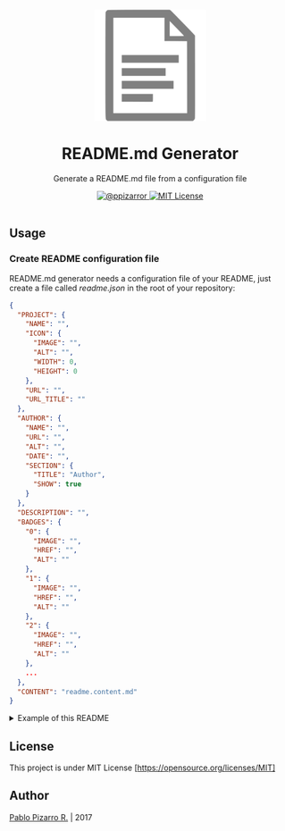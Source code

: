 <h1 align="center">
  <img alt="" src="icon.png" width="200px" height="200px" />
  <br /><br />
  README.md Generator</h1>
<p align="center">Generate a README.md file from a configuration file</p>
<div align="center">
  <a href="http://ppizarror.com">
    <img alt="@ppizarror" src="http://ppizarror.com/badges/author.svg" />
  </a>

  <a href="https://opensource.org/licenses/MIT/">
    <img alt="MIT License" src="http://ppizarror.com/badges/licensemit.svg" />
  </a>
</div>
<br />

## Usage

### Create README configuration file
README.md generator needs a configuration file of your README, just create a file called *readme.json* in the root of your repository:

```json
{
  "PROJECT": {
    "NAME": "",
    "ICON": {
      "IMAGE": "",
      "ALT": "",
      "WIDTH": 0,
      "HEIGHT": 0
    },
    "URL": "",
    "URL_TITLE": ""
  },
  "AUTHOR": {
    "NAME": "",
    "URL": "",
    "ALT": "",
    "DATE": "",
    "SECTION": {
      "TITLE": "Author",
      "SHOW": true
    }
  },
  "DESCRIPTION": "",
  "BADGES": {
    "0": {
      "IMAGE": "",
      "HREF": "",
      "ALT": ""
    },
    "1": {
      "IMAGE": "",
      "HREF": "",
      "ALT": ""
    },
    "2": {
      "IMAGE": "",
      "HREF": "",
      "ALT": ""
    },
    ...
  },
  "CONTENT": "readme.content.md"
}
```

<details>
<summary>Example of this README</summary>

```json
{
  "PROJECT": {
    "NAME": "README.md Generator",
    "ICON": {
      "IMAGE": "icon.png",
      "ALT": "",
      "WIDTH": 200,
      "HEIGHT": 200
    },
    "URL": "",
    "URL_TITLE": ""
  },
  "AUTHOR": {
    "NAME": "Pablo Pizarro R.",
    "URL": "http://ppizarror.com",
    "ALT": "ppizarror",
    "DATE": "2017",
    "SECTION": {
      "TITLE": "Author",
      "SHOW": true
    }
  },
  "DESCRIPTION": "Generate a README.md file from a configuration file",
  "BADGES": {
    "0": {
      "IMAGE": "http://ppizarror.com/badges/author.svg",
      "HREF": "http://ppizarror.com",
      "ALT": "@ppizarror"
    },
    "1": {
      "IMAGE": "http://ppizarror.com/badges/licensemit.svg",
      "HREF": "https://opensource.org/licenses/MIT/",
      "ALT": "MIT License"
    }
  },
  "CONTENT": "readme.content.md"
}
```

</details>

## License
This project is under MIT License [https://opensource.org/licenses/MIT]

## Author
<a href="http://ppizarror.com" title="ppizarror">Pablo Pizarro R.</a> | 2017
